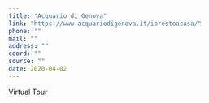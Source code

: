 ```yaml
---
title: "Acquario di Genova"
link: "https://www.acquariodigenova.it/iorestoacasa/"
phone: ""
mail: ""
address: ""
coord: ""
source: ""
date: 2020-04-02
---
```


Virtual Tour
